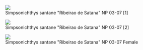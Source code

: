 <figure>
  <img src="https://thekillifish.net/index_ATTACHMENTS/20250112-Simpsonichthys-santanae-BEST-4490.jpg" />
  <figcaption>Simpsonichthys santane "Ribeirao de Satana" NP 03-07 [1]</figcaption>
</figure>

<figure>
  <img src="https://thekillifish.net/index_ATTACHMENTS/20250112-Simpsonichthys-santanae-CLOSE-UP-4616.jpg" />
  <figcaption>Simpsonichthys santane "Ribeirao de Satana" NP 03-07 [2]</figcaption>
</figure>

<figure>
  <img src="https://thekillifish.net/index_ATTACHMENTS/20250112-Simpsonichthys-santanae-female-BEST-4452.jpg" />
  <figcaption>Simpsonichthys santane "Ribeirao de Satana" NP 03-07 Female</figcaption>
</figure>